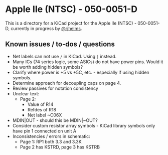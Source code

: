 # Apple IIe (NTSC) - 050-0051-D

This is a directory for a KiCad project for the Apple IIe (NTSC) - 050-0051-D, currently in progress by [@rjhelms](https://github.com/rjhelms).

## Known issues / to-dos / questions

* Net labels can not use `/` in KiCad. Using `|` instead.
* Many ICs (74 series logic, some ASICs) do not have power pins. Would it be worth adding hidden symbols?
* Clarify where power is +5 vs +5C, etc. - especially if using hidden symbols.
* Determine approach for decoupling caps on page 4.
* Review passives for notation consistency
* Unclear text:
    * Page 2:
        * Value of R14
        * Refdes of R18
        * Net label ~C06X
* MDIN|OUT - should this be MDIN|~OUT?
* Consider custom resistor array symbols - KiCad library symbols only have pin 1 connected on unit A
* Inconsistencies / errors in schematic:
    * Page 1: RP1 both 3.3 and 3.3K
    * Page 2 has KSTRD, page 3 has KSTRB
